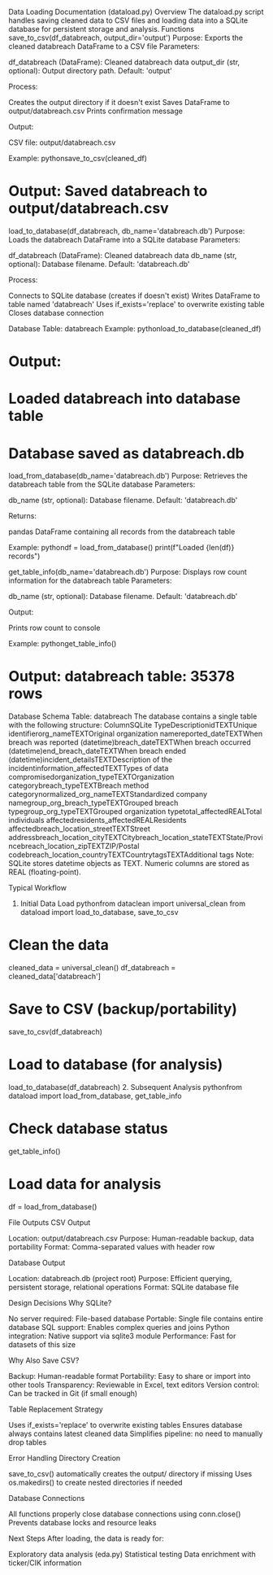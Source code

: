 Data Loading Documentation (dataload.py)
Overview
The dataload.py script handles saving cleaned data to CSV files and loading data into a SQLite database for persistent storage and analysis.
Functions
save_to_csv(df_databreach, output_dir='output')
Purpose: Exports the cleaned databreach DataFrame to a CSV file
Parameters:

df_databreach (DataFrame): Cleaned databreach data
output_dir (str, optional): Output directory path. Default: 'output'

Process:

Creates the output directory if it doesn't exist
Saves DataFrame to output/databreach.csv
Prints confirmation message

Output:

CSV file: output/databreach.csv

Example:
pythonsave_to_csv(cleaned_df)
# Output: Saved databreach to output/databreach.csv

load_to_database(df_databreach, db_name='databreach.db')
Purpose: Loads the databreach DataFrame into a SQLite database
Parameters:

df_databreach (DataFrame): Cleaned databreach data
db_name (str, optional): Database filename. Default: 'databreach.db'

Process:

Connects to SQLite database (creates if doesn't exist)
Writes DataFrame to table named 'databreach'
Uses if_exists='replace' to overwrite existing table
Closes database connection

Database Table: databreach
Example:
pythonload_to_database(cleaned_df)
# Output: 
# Loaded databreach into database table
# Database saved as databreach.db

load_from_database(db_name='databreach.db')
Purpose: Retrieves the databreach table from the SQLite database
Parameters:

db_name (str, optional): Database filename. Default: 'databreach.db'

Returns:

pandas DataFrame containing all records from the databreach table

Example:
pythondf = load_from_database()
print(f"Loaded {len(df)} records")

get_table_info(db_name='databreach.db')
Purpose: Displays row count information for the databreach table
Parameters:

db_name (str, optional): Database filename. Default: 'databreach.db'

Output:

Prints row count to console

Example:
pythonget_table_info()
# Output: databreach table: 35378 rows

Database Schema
Table: databreach
The database contains a single table with the following structure:
ColumnSQLite TypeDescriptionidTEXTUnique identifierorg_nameTEXTOriginal organization namereported_dateTEXTWhen breach was reported (datetime)breach_dateTEXTWhen breach occurred (datetime)end_breach_dateTEXTWhen breach ended (datetime)incident_detailsTEXTDescription of the incidentinformation_affectedTEXTTypes of data compromisedorganization_typeTEXTOrganization categorybreach_typeTEXTBreach method categorynormalized_org_nameTEXTStandardized company namegroup_org_breach_typeTEXTGrouped breach typegroup_org_typeTEXTGrouped organization typetotal_affectedREALTotal individuals affectedresidents_affectedREALResidents affectedbreach_location_streetTEXTStreet addressbreach_location_cityTEXTCitybreach_location_stateTEXTState/Provincebreach_location_zipTEXTZIP/Postal codebreach_location_countryTEXTCountrytagsTEXTAdditional tags
Note: SQLite stores datetime objects as TEXT. Numeric columns are stored as REAL (floating-point).

Typical Workflow
1. Initial Data Load
pythonfrom dataclean import universal_clean
from dataload import load_to_database, save_to_csv

# Clean the data
cleaned_data = universal_clean()
df_databreach = cleaned_data['databreach']

# Save to CSV (backup/portability)
save_to_csv(df_databreach)

# Load to database (for analysis)
load_to_database(df_databreach)
2. Subsequent Analysis
pythonfrom dataload import load_from_database, get_table_info

# Check database status
get_table_info()

# Load data for analysis
df = load_from_database()

File Outputs
CSV Output

Location: output/databreach.csv
Purpose: Human-readable backup, data portability
Format: Comma-separated values with header row

Database Output

Location: databreach.db (project root)
Purpose: Efficient querying, persistent storage, relational operations
Format: SQLite database file


Design Decisions
Why SQLite?

No server required: File-based database
Portable: Single file contains entire database
SQL support: Enables complex queries and joins
Python integration: Native support via sqlite3 module
Performance: Fast for datasets of this size

Why Also Save CSV?

Backup: Human-readable format
Portability: Easy to share or import into other tools
Transparency: Reviewable in Excel, text editors
Version control: Can be tracked in Git (if small enough)

Table Replacement Strategy

Uses if_exists='replace' to overwrite existing tables
Ensures database always contains latest cleaned data
Simplifies pipeline: no need to manually drop tables


Error Handling
Directory Creation

save_to_csv() automatically creates the output/ directory if missing
Uses os.makedirs() to create nested directories if needed

Database Connections

All functions properly close database connections using conn.close()
Prevents database locks and resource leaks


Next Steps
After loading, the data is ready for:

Exploratory data analysis (eda.py)
Statistical testing
Data enrichment with ticker/CIK information